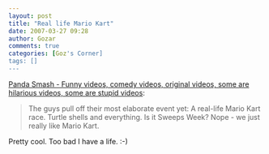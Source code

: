 ```yaml
---
layout: post
title: "Real life Mario Kart"
date: 2007-03-27 09:28
author: Gozar
comments: true
categories: [Goz's Corner]
tags: []
---
```

<a href="http://www.pandasmash.com/index.php?page=epi&epi_id=96">Panda Smash - Funny videos, comedy videos, original videos, some are hilarious videos, some are stupid videos</a>:
<blockquote>The guys pull off their most elaborate event yet: A real-life Mario Kart race. Turtle shells and everything. Is it Sweeps Week? Nope - we just really like Mario Kart.</blockquote>
Pretty cool. Too bad I have a life. :-)
<blockquote></blockquote>
